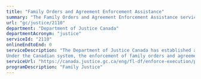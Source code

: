 ```yaml
---
title: "Family Orders and Agreement Enforcement Assistance"
summary: "The Family Orders and Agreement Enforcement Assistance service from Department of Justice Canada is not available end-to-end online, according to the GC Service Inventory."
url: "gc/justice/2110"
department: "Department of Justice Canada"
departmentAcronym: "justice"
serviceId: "2110"
onlineEndtoEnd: 0
serviceDescription: "The Department of Justice Canada has established a Family Orders and Agreements Enforcement Assistance Unit (FOAEA Unit) in Ottawa to support its legislated mandate under the Family Orders and Agreements Enforcement Assistance Act (FOAEAA). 
Under the Canadian system, the enforcement of family orders and agreements is a provincial/territorial responsibility. The federal government, through the establishment of the FOAEAA and the FOAEA Unit, has committed to assist the provinces and territories in their enforcement activities."
serviceUrl: "https://canada.justice.gc.ca/eng/fl-df/enforce-execution/pwo-pqp.html"
programDescription: "Family Justice"
---
```

